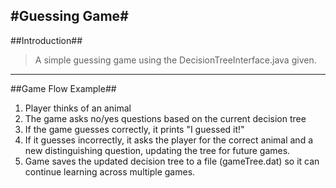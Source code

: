 #Guessing Game#
---
##Introduction##
> A simple guessing game using the DecisionTreeInterface.java given.
---
##Game Flow Example##
1. Player thinks of an animal
2. The game asks no/yes questions based on the current decision tree
3. If the game guesses correctly, it prints "I guessed it!"
4. If it guesses incorrectly, it asks the player for the correct animal and a new distinguishing question, updating the tree for future games.
5. Game saves the updated decision tree to a file (gameTree.dat) so it can continue learning across multiple games.